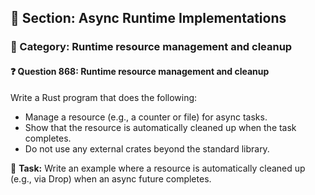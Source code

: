 ## 📘 Section: Async Runtime Implementations
### 🔹 Category: Runtime resource management and cleanup
#### ❓ Question 868: Runtime resource management and cleanup

Write a Rust program that does the following:

- Manage a resource (e.g., a counter or file) for async tasks.
- Show that the resource is automatically cleaned up when the task completes.
- Do not use any external crates beyond the standard library.

🔧 **Task:** Write an example where a resource is automatically cleaned up (e.g., via Drop) when an async future completes.
